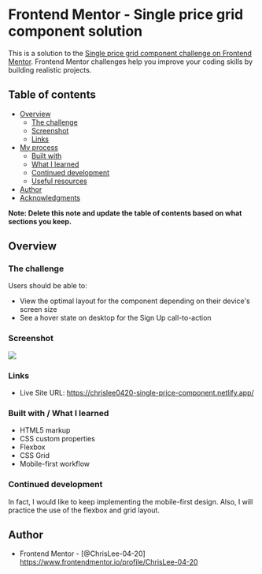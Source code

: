 # Frontend Mentor - Single price grid component solution

This is a solution to the [Single price grid component challenge on Frontend Mentor](https://www.frontendmentor.io/challenges/single-price-grid-component-5ce41129d0ff452fec5abbbc). Frontend Mentor challenges help you improve your coding skills by building realistic projects. 

## Table of contents

- [Overview](#overview)
  - [The challenge](#the-challenge)
  - [Screenshot](#screenshot)
  - [Links](#links)
- [My process](#my-process)
  - [Built with](#built-with)
  - [What I learned](#what-i-learned)
  - [Continued development](#continued-development)
  - [Useful resources](#useful-resources)
- [Author](#author)
- [Acknowledgments](#acknowledgments)

**Note: Delete this note and update the table of contents based on what sections you keep.**

## Overview

### The challenge

Users should be able to:

- View the optimal layout for the component depending on their device's screen size
- See a hover state on desktop for the Sign Up call-to-action

### Screenshot

![](./screenshot.jpg)

### Links

- Live Site URL: https://chrislee0420-single-price-component.netlify.app/

### Built with / What I learned

- HTML5 markup
- CSS custom properties
- Flexbox
- CSS Grid
- Mobile-first workflow

### Continued development

In fact, I would like to keep implementing the mobile-first design. 
Also, I will practice the use of the flexbox and grid layout.

## Author

- Frontend Mentor - [@ChrisLee-04-20] https://www.frontendmentor.io/profile/ChrisLee-04-20

